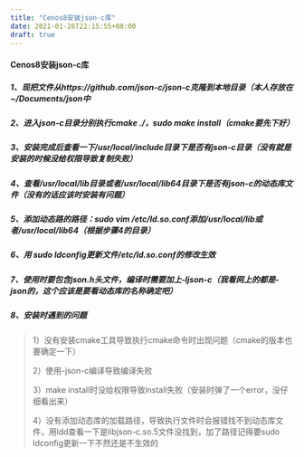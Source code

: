 ```yaml
---
title: "Cenos8安装json-c库"
date: 2021-01-26T22:15:55+08:00
draft: true
---
```


#### Cenos8安装json-c库

##### 1、现把文件从https://github.com/json-c/json-c克隆到本地目录（本人存放在~/Documents/json中

##### 2、进入json-c目录分别执行cmake ./，sudo make install（cmake要先下好）

##### 3、安装完成后查看一下/usr/local/include目录下是否有json-c目录（没有就是安装的时候没给权限导致复制失败）

##### 4、查看/usr/local/lib目录或者/usr/local/lib64目录下是否有json-c的动态库文件（没有的话应该时安装有问题）

##### 5、添加动态路的路径：sudo vim /etc/ld.so.conf添加/usr/local/lib或者/usr/local/lib64（根据步骤4的目录）

##### 6、用 sudo ldconfig更新文件/etc/ld.so.conf的修改生效

##### 7、使用时要包含json.h头文件，编译时需要加上-ljson-c（我看网上的都是-json的，这个应该是要看动态库的名称确定吧）

##### 8、安装时遇到的问题

> 1）没有安装cmake工具导致执行cmake命令时出现问题（cmake的版本也要确定一下）
>
> 2）使用-json-c编译导致编译失败
>
> 3）make install时没给权限导致install失败（安装时弹了一个error，没仔细看出来）
>
> 4）没有添加动态库的加载路径，导致执行文件时会报错找不到动态库文件，用ldd查看一下是libjson-c.so.5文件没找到，加了路径记得要sudo ldconfig更新一下不然还是不生效的

